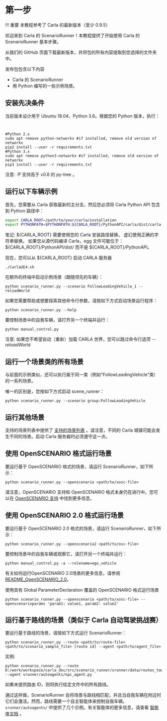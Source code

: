 # 第一步

!!! 重要
    本教程参考了 Carla 的最新版本（至少 0.9.5）

欢迎来到 Carla 的 ScenarioRunner！本教程提供了开始使用 Carla 的 ScenarioRunner 基本步骤。

从我们的 GitHub 页面下载最新版本，并将包的所有内容提取到您选择的文件夹中。

发布包包含以下内容

  * Carla 的 ScenarioRunner
  * 用 Python 编写的一些示例场景。

## 安装先决条件
当前版本设计用于 Ubuntu 18.04、Python 3.6。根据您的 Python 版本，执行：
```


#Python 2.x
sudo apt remove python-networkx #if installed, remove old version of networkx
pip2 install --user -r requirements.txt
#Python 3.x
sudo apt remove python3-networkx #if installed, remove old version of networkx
pip3 install --user -r requirements.txt
```
注意: *不* 支持高于 v0.8 的 py-tree 。



## 运行以下车辆示例
首先，您需要从 Carla 获取最新的主分支。然后您必须将 Carla Python API 包含到 Python 路径中：
```Bash
export CARLA_ROOT=/path/to/your/carla/installation
export PYTHONPATH=$PYTHONPATH:${CARLA_ROOT}/PythonAPI/carla/dist/carla-<VERSION>.egg:${CARLA_ROOT}/PythonAPI/carla/agents:${CARLA_ROOT}/PythonAPI/carla
```
笔记: ${CARLA_ROOT} 需要使用您的 Carla 安装路径替换，
      <VERSION> 虚幻使用正确的字符串替换。
      如果您从源代码编译 Carla，egg 文件可能位于：
      ${CARLA_ROOT}/PythonAPI/dist/ 而不是 ${CARLA_ROOT}/PythonAPI。

现在，您可以从 ${CARLA_ROOT} 启动 CARLA 服务器
```
./CarlaUE4.sh
```

在额外的终端中启动示例场景（跟随领先的车辆）：
```
python scenario_runner.py --scenario FollowLeadingVehicle_1 --reloadWorld
```

如果您需要帮助或想要探索其他命令行参数，请按如下方式启动场景运行程序：
```
python scenario_runner.py --help
```

要控制场景中的自我车辆，请打开另一个终端并运行：
```
python manual_control.py
```

注意: 如果您不希望自动（重新）加载 CARLA 世界，您可以跳过命令行选项 _--reloadWorld_

## 运行一个场景类的所有场景
与前面的示例类似，还可以执行属于同一类（例如“FollowLeadingVehicle”类）的一系列场景。

唯一的区别是，您按如下方式启动 scene_runner：
```
python scenario_runner.py --scenario group:FollowLeadingVehicle
```

## 运行其他场景

支持的场景列表中提供了 [支持的场景列表](list_of_scenarios.md) 。请注意，不同的 Carla 城镇可能会发生不同的场景。启动 Carla 服务器时必须遵守这一点。

## 使用 OpenSCENARIO 格式运行场景
要运行基于 OpenSCENARIO 格式的场景，请运行 ScenarioRunner，如下所示：
```
python scenario_runner.py --openscenario <path/to/xosc-file>
```
请注意，OpenSCENARIO 支持和 OpenSCENARIO 格式本身仍在进行中。您可以在 [OpenSCENARIO 支持](openscenario_support.md) 中找到更多信息。

## 使用 OpenSCENARIO 2.0 格式运行场景
要运行基于 OpenSCENARIO 2.0 格式的场景，请运行 ScenarioRunner，如下所示：
```
python scenario_runner.py --openscenario2 <path/to/osc-file>
```

要控制场景中的自我车辆或观察它，请打开另一个终端并运行：
```
python manual_control.py -a --rolename=ego_vehicle
```
有关如何运行OpenSCENARIO 2.0场景的更多信息，请参阅 [README_OpenSCENARIO_2.0](README_OpenSCENARIO_2.0.md)。

使用具有 Global ParameterDeclaration 覆盖的 OpenSCENARIO 格式运行场景
```
python scenario_runner.py --openscenario <path/to/xosc-file> --openscenarioparams 'param1: value1, param2: value2'
```

## 运行基于路线的场景（类似于 Carla 自动驾驶挑战赛）
要运行基于路线的场景，请按如下方式运行 ScenarioRunner：
```
python scenario_runner.py --route <path/to/route-file> <path/to/scenario_sample_file> [route id] --agent <path/to/agent_file>
```
实例:
```
python scenario_runner.py --route D:/work/workspace/carla_doc/src/scenario_runner/srunner/data/routes_town10.xml  --agent srunner/autoagents/npc_agent.py
```

如果未提供路由 ID，则将执行给定文件中的所有路线。


通过这样做，ScenarioRunner 会将场景与路线相匹配，并且当自我车辆在附近时它们会激活。然而，路线需要一个自主智能体来控制自我车辆。`srunner/autoagents/` 中提供了几个示例。有关智能体的更多信息，请查看 [智能体文档](agent_evaluation.md) 。

